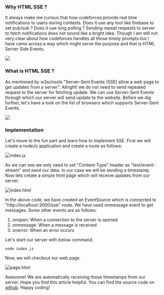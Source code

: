 ### Why HTML SSE ?
It always make me curious that how codeforces provide real time notifications to users during contests. Does it use any tool like firebase to set pub/sub ? Does it use long polling ? Sending repeat requests to server to fetch notifications does not sound like a bright idea. Though I am still not very clear about how codeforces handles all those timely prompts but I have came across a way which might serve the purpose and that is HTML Server Side Events.

![](https://symmetrical-carnival.s3.ap-south-1.amazonaws.com/publicprefix/volodymyr-hryshchenko-V5vqWC9gyEU-unsplash.jpg)


### What is HTML SSE ?
As mentioned by w3schools "Server-Sent Events (SSE) allow a web page to get updates from a server". Allright! we do not need to send repeated request to the server for fetching update. We can use Server-Sent Events through which our server will send update to the website. Before we dig further, let's have a look on the list of browsers which supports Server-Sent Events.

![](https://symmetrical-carnival.s3.ap-south-1.amazonaws.com/publicprefix/caniuse-SSE.png)

### Implementation
Let's move to the fun part and learn how to implement SSE. First we will create a nodeJs application and create a route as follows: 

![index.js](https://symmetrical-carnival.s3.ap-south-1.amazonaws.com/publicprefix/sse-server-code-snapshot.png)

As we can see we only need to set "Content-Type" header as "text/event-stream" and send our data. In our case we will be sending a timestamp. Now lets create a simple html page which will receive updates from our server.

![index.html](https://symmetrical-carnival.s3.ap-south-1.amazonaws.com/publicprefix/sse-client-code-snapshot.png)

In the above code, we have created an EventSource which is connected to "http://localhost:3000/sse" route. We have used onmessage event to get messages. Some other events are as follows:
1. onopen: When a connection to the server is opened
2. onmessage: When a message is received
3. onerror: When an error occurs

Let's start our server with below command.

```
node index.js
```

Now, we will checkout our web page.

![page.html](https://symmetrical-carnival.s3.ap-south-1.amazonaws.com/publicprefix/page.gif)

Awesome! We are automatically receiving those timestamps from our server. Hope you find this article helpful. You can find the source code on [github](https://github.com/Xebec19/html-sse). Happy coding!
